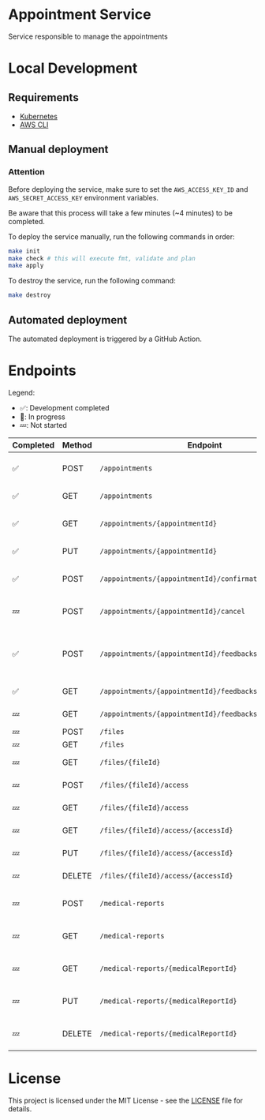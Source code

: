 # Appointment Service

Service responsible to manage the appointments

# Local Development

## Requirements

- [Kubernetes](https://kubernetes.io/)
- [AWS CLI](https://aws.amazon.com/cli/)

## Manual deployment

### Attention

Before deploying the service, make sure to set the `AWS_ACCESS_KEY_ID` and `AWS_SECRET_ACCESS_KEY` environment variables.

Be aware that this process will take a few minutes (~4 minutes) to be completed.

To deploy the service manually, run the following commands in order:

```bash
make init
make check # this will execute fmt, validate and plan
make apply
```

To destroy the service, run the following command:

```bash
make destroy
```

## Automated deployment

The automated deployment is triggered by a GitHub Action.

# Endpoints

Legend:
- ✅: Development completed
- 🚧: In progress
- 💤: Not started


| Completed | Method | Endpoint                                               | Description                              | User Role      |
| --------- | ------ | ------------------------------------------------------ | ---------------------------------------- | -------------- |
| ✅         | POST   | `/appointments`                                        | Create an appointment via event          | Patient        |
| ✅         | GET    | `/appointments`                                        | Get all appointments                     | Doctor/Patient |
| ✅         | GET    | `/appointments/{appointmentId}`                        | Get an appointment by id                 | Doctor/Patient |
| ✅         | PUT    | `/appointments/{appointmentId}`                        | Update an appointment                    | Patient        |
| ✅         | POST   | `/appointments/{appointmentId}/confirmation`           | Confirm or decline an appointment        | Doctor         |
| 💤         | POST   | `/appointments/{appointmentId}/cancel`                 | Reschedule an appointment                | Doctor/Patient |
| ✅         | POST   | `/appointments/{appointmentId}/feedbacks`              | Add feedback to an appointment via event | Patient        |
| ✅         | GET    | `/appointments/{appointmentId}/feedbacks`              | Get feedbacks                            | Doctor/Patient |
| 💤         | GET    | `/appointments/{appointmentId}/feedbacks/{feedbackId}` | Get feedback by id                       | Doctor/Patient |
| 💤         | POST   | `/files`                                               | Update files                             | Patient        |
| 💤         | GET    | `/files`                                               | Get all files                            | Patient        |
| 💤         | GET    | `/files/{fileId}`                                      | Get a file by id                         | Doctor/Patient |
| 💤         | POST   | `/files/{fileId}/access`                               | Create a file access                     | Patient        |
| 💤         | GET    | `/files/{fileId}/access`                               | Get all file access                      | Patient        |
| 💤         | GET    | `/files/{fileId}/access/{accessId}`                    | Get a file access by id                  | Patient        |
| 💤         | PUT    | `/files/{fileId}/access/{accessId}`                    | Update a file access                     | Patient        |
| 💤         | DELETE | `/files/{fileId}/access/{accessId}`                    | Delete a file access                     | Patient        |
| 💤         | POST   | `/medical-reports`                                     | Create a medical report                  | Doctor         |
| 💤         | GET    | `/medical-reports`                                     | Get all medical reports                  | Doctor         |
| 💤         | GET    | `/medical-reports/{medicalReportId}`                   | Get a medical report by id               | Doctor         |
| 💤         | PUT    | `/medical-reports/{medicalReportId}`                   | Update a medical report                  | Doctor         |
| 💤         | DELETE | `/medical-reports/{medicalReportId}`                   | Delete a medical report                  | Doctor         |


# License

This project is licensed under the MIT License - see the [LICENSE](LICENSE) file for details.
